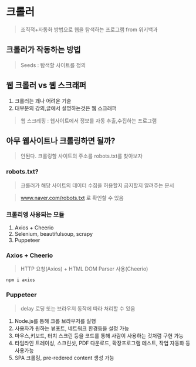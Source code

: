 # 크롤러

> 조직적+자동화 방법으로 웹을 탐색하는 프로그램 from 위키백과

## 크롤러가 작동하는 방법

> Seeds : 탐색할 사이트를 정의

## 웹 크롤러 vs 웹 스크래퍼

1. 크롤러는 꽤나 어려운 기술
2. 대부분의 강의,글에서 설명하는것은 웹 스크래퍼

> 웹 스크레핑 : 웹사이트에서 정보를 자동 추출,수집하는 프로그램

## 아무 웹사이트나 크롤링하면 될까?

> 안된다. 크롤링할 사이트의 주소를 robots.txt를 찾아보자

### robots.txt?

> 크롤러가 해당 사이트의 데이터 수집을 허용할지 금지할지 알려주는 문서

> www.naver.com/robots.txt 로 확인할 수 있음

### 크롤리엥 사용되는 모듈

1. Axios + Cheerio
2. Selenium, beautifulsoup, scrapy
3. Puppeteer

### Axios + Cheerio

> HTTP 요청(Axios) + HTML DOM Parser 사용(Cheerio)

```
npm i axios
```

### Puppeteer

> delay 로딩 또는 브라우저 동작에 따라 처리할 수 있음

1. Node.js를 통해 크롬 브라우저를 실행
2. 사용자가 원하는 뷰포트, 네트워크 환경등을 설정 가능
3. 마우스,키보드, 터치 스크린 등을 코드를 통해 사람이 사용하는 것처럼 구현 가능
4. 타임라인 트레이싱, 스크린샷, PDF 다운로드, 확장프로그램 테스트, 작업 자동화 등 사용가능
5. SPA 크롤링, pre-redered content 생성 가능
